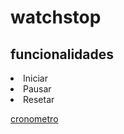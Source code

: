 # watchstop

<h2>funcionalidades</h2>
<li>Iniciar
<li>Pausar
<li>Resetar
  
<a href="https://jeandeoliveira.github.io/watchstop/">cronometro
